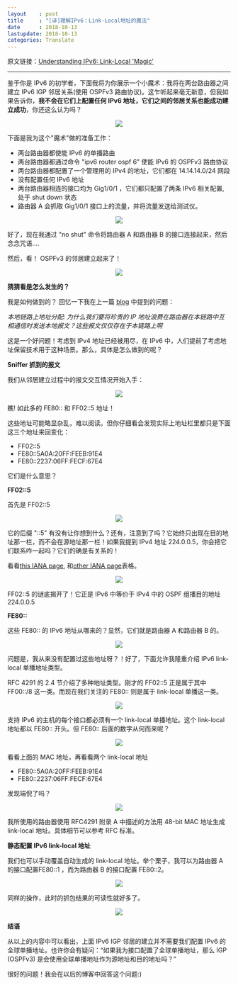 ```yaml
---
layout    : post
title     : "[译]理解IPv6：Link-Local地址的魔法"
date      : 2018-10-13
lastupdate: 2018-10-13
categories: Translate
---
```


原文链接：[Understanding IPv6: Link-Local 'Magic'](https://www.networkcomputing.com/networking/understanding-ipv6-link-local-magic)

------------------

鉴于你是 IPv6 的初学者，下面我将为你展示一个小魔术：我将在两台路由器之间建立 IPv6 IGP 邻居关系(使用 OSPFv3 路由协议)。这乍听起来毫无新意，但我如果告诉你，**我不会在它们上配置任何 IPv6 地址，它们之间的邻居关系也能成功建立成功**，你还这么认为吗？

<p align="center"><img src="/assets/img/ipv6-link-local/router-1.jpg"></p>

下面是我为这个"魔术"做的准备工作：

- 两台路由器都使能 IPv6 的单播路由
- 两台路由器都通过命令 "ipv6 router ospf 6" 使能 IPv6 的 OSPFv3 路由协议
- 两台路由器都配置了一个管理用的 IPv4 的地址，它们都在 14.14.14.0/24 网段
- 没有配置任何 IPv6 地址
- 两台路由器相连的接口均为 Gig1/0/1 ，它们都只配置了两条 IPv6 相关配置, 处于 shut down 状态
- 路由器 A 会抓取 Gig1/0/1 接口上的流量，并将流量发送给测试仪。


<p align="center"><img src="/assets/img/ipv6-link-local/router-2.jpg"></p>

好了，现在我通过 "no shut" 命令将路由器 A 和路由器 B 的接口连接起来，然后念念咒语....

然后，看！ OSPFv3 的邻居建立起来了！

<p align="center"><img src="/assets/img/ipv6-link-local/images-4.jpg"></p>

**猜猜看是怎么发生的？**

我是如何做到的？ 回忆一下我在上一篇 [blog](http://www.networkcomputing.com/networking/understanding-ipv6-the-journey-begins/a/d-id/1279120) 中提到的问题：

*本地链路上地址分配: 为什么我们要将珍贵的 IP 地址浪费在路由器在本链路中互相通信时发送本地报文？这些报文仅仅存在于本链路上啊*

这是一个好问题！考虑到 IPv4 地址已经被用尽，在 IPv6 中，人们提前了考虑地址保留技术用于这种场景。那么，具体是怎么做到的呢？

**Sniffer 抓到的报文**

我们从邻居建立过程中的报文交互情况开始入手：

<p align="center"><img src="/assets/img/ipv6-link-local/Sniffer-trace-1.jpg"></p>

瞧! 如此多的 FE80:: 和 FF02::5 地址！

这些地址可能略显杂乱，难以阅读。但你仔细看会发现实际上地址栏里都只是下面这三个地址来回变化：

- FF02::5
- FE80::5A0A:20FF:FEEB:91E4
- FE80::2237:06FF:FECF:67E4

它们是什么意思？

**FF02::5**

首先是 FF02::5

<p align="center"><img src="/assets/img/ipv6-link-local/sniffer-2.jpg"></p>

它的后缀 "::5" 有没有让你想到什么？还有，注意到了吗？它始终只出现在目的地址那一栏，而不会在源地址那一栏！如果我提到 IPv4 地址 224.0.0.5，你会把它们联系咋一起吗？它们的确是有关系的！

看看[this IANA page](http://www.iana.org/assignments/multicast-addresses/multicast-addresses.xhtml#multicast-addresses-1), 和[other IANA page](http://www.iana.org/assignments/ipv6-multicast-addresses/ipv6-multicast-addresses.xhtml#link-local)表格。

<p align="center"><img src="/assets/img/ipv6-link-local/IPv6-vs-IPv4.jpg"></p>

FF02::5 的谜底揭开了！它正是 IPv6 中等价于 IPv4 中的 OSPF 组播目的地址 224.0.0.5 

**FE80::**

这些 FE80:: 的 IPv6 地址从哪来的？显然，它们就是路由器 A 和路由器 B 的。

<p align="center"><img src="/assets/img/ipv6-link-local/sniffer-4.jpg"></p>

问题是，我从来没有配置过这些地址呀？！好了，下面允许我隆重介绍 IPv6 link-local 单播地址类型。

RFC 4291 的 2.4 节介绍了多种地址类型。刚才的 FF02::5 正是属于其中 FF00::/8 这一类。而现在我们关注的 FE80:: 则是属于 link-local 单播这一类。

<p align="center"><img src="/assets/img/ipv6-link-local/address-type-verification.jpg"></p>

支持 IPv6 的主机的每个接口都必须有一个 link-local 单播地址。这个 link-local 地址都以 FE80:: 开头。但 FE80:: 后面的数字从何而来呢？

<p align="center"><img src="/assets/img/ipv6-link-local/router-3.jpg"></p>

看看上面的 MAC 地址，再看看两个 link-local 地址
- FE80::5A0A:20FF:FEEB:91E4
- FE80::2237:06FF:FECF:67E4

发现端倪了吗？

<p align="center"><img src="/assets/img/ipv6-link-local/router-4.jpg"></p>

我所使用的路由器使用 RFC4291 附录 A 中描述的方法用 48-bit MAC 地址生成 link-local 地址。具体细节可以参考 RFC 标准。

**静态配置 IPv6 link-local 地址**

我们也可以手动覆盖自动生成的 link-local 地址。举个栗子，我可以为路由器 A 的接口配置FE80::1 ，而为路由器 B 的接口配置 FE80::2。

<p align="center"><img src="/assets/img/ipv6-link-local/router-5.jpg"></p>

同样的操作，此时的抓包结果的可读性就好多了。

<p align="center"><img src="/assets/img/ipv6-link-local/sniffer-5.jpg"></p>

**结语**

从以上的内容中可以看出，上面 IPv6 IGP 邻居的建立并不需要我们配置 IPv6 的全球单播地址。也许你会有疑问：“如果我为接口配置了全球单播地址，那么 IGP (OSPFv3) 是会使用全球单播地址作为源地址和目的地址吗？”

很好的问题！我会在以后的博客中回答这个问题:)

